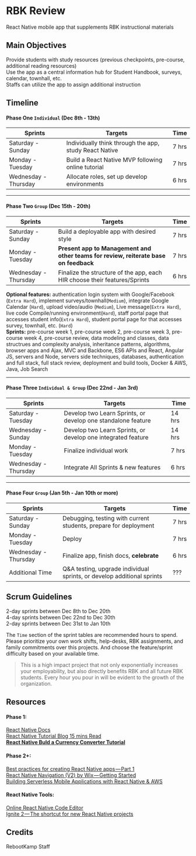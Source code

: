 # RBK Review

React Native mobile app that supplements RBK instructional materials

## Main Objectives

Provide students with study resources (previous checkpoints, pre-course, additional reading resources)   
Use the app as a central information hub for Student Handbook, surveys, calendar, townhall, etc.  
Staffs can utilize the app to assign additional instruction   

## Timeline

#### Phase One `Individual` (Dec 8th - 13th)

Sprints | Targets | Time
--- | --- | ---
Saturday - Sunday | Individually think through the app, study React Native  | 7 hrs 
Monday - Tuesday | Build a React Native MVP following online tutorial   |  7 hrs 
Wednesday - Thursday |   Allocate roles, set up develop environments   |  6 hrs 

---
#### Phase Two `Group` (Dec 15th - 20th)

Sprints | Targets | Time
--- | --- | ---
Saturday - Sunday | Build a deployable app with desired style | 7 hrs 
Monday - Tuesday |  **Present app to Management and other teams for review, reiterate base on feedback**  |  7 hrs 
Wednesday - Thursday |   Finalize the structure of the app, each HIR choose their features/Sprints   |  6 hrs 

**Optional features:** authentication login system with Google/Facebook (`Extra Hard`), implement surveys/townhall(`Medium`), integrate Google Calendar (`Hard`), upload video/audio (`Medium`), Live message(`Extra Hard`), live code Compile/running environment(`Hard`), staff portal page that accesses student info(`Extra Hard`), student portal page for that accesses survey, townhall, etc. (`Hard`)   
**Sprints:** pre-course week 1, pre-course week 2, pre-course week 3, pre-course week 4, pre-course review, data modeling and classes, data structrues and complexity analysis, inheritance patterns, algorithms, browser apps and Ajax, MVC and Backbone, ES6 APIs and React, Angular JS, servers and Node, servers side techniques, databases, authentication and full stack, full stack review, deployment and build tools, Docker & AWS, Java, Job Search

---
#### Phase Three `Individual & Group` (Dec 22nd - Jan 3rd)

Sprints | Targets | Time
--- | --- | ---
Saturday - Tuesday |  Develop two Learn Sprints, or develop one standalone feature | 14 hrs 
Wednesday - Sunday | Develop two Learn Sprints, or develop one integrated feature  |  14 hrs 
Monday - Tuesday |   Finalize individual work   |  7 hrs 
Wednesday - Thursday |   Integrate All Sprints & new features |  6 hrs 

---
#### Phase Four `Group` (Jan 5th - Jan 10th or more)

Sprints | Targets | Time
--- | --- | ---
Saturday - Sunday  |   Debugging, testing with current students, prepare for deployment   |  7 hrs
Monday - Tuesday |   Deploy  |  7 hrs
Wednesday - Thursday | Finalize app, finish docs, **celebrate** | 6 hrs
Additional Time | Q&A testing, upgrade individual sprints, or develop additional sprints | ???


## Scrum Guidelines
2-day sprints between Dec 8th to Dec 20th  
4-day sprints between Dec 22nd to Dec 30th  
2-day sprints between Dec 31st to Jan 10th  

The `Time` section of the sprint tables are recommended hours to spend.   
Please prioritize your own work shifts, help-desks, RBK assignments, and family commitments over this projects. And choose the feature/sprint difficulty based on your available time.   

> This is a high impact project that not only exponentially increases your employability, but also directly benefits RBK and all future RBK students. Every hour you pour in will be evident to the growth of the organization.


## Resources
#### Phase 1:
[React Native Docs](https://facebook.github.io/react-native/docs/getting-started)  
[React Native Tutorial Blog 15 mins Read](https://www.toptal.com/react-native/cold-dive-into-react-native-a-beginners-tutorial)  
[**React Native Buld a Currency Converter Tutorial**](https://learn.handlebarlabs.com/courses/175915/lectures/2643143)  

#### Phase 2+:
[Best practices for creating React Native apps — Part 1](https://medium.com/react-native-training/best-practices-for-creating-react-native-apps-part-1-66311c746df3)  
[React Native Navigation (V2) by Wix — Getting Started](https://medium.com/react-native-training/react-native-navigation-v2-by-wix-getting-started-7d647e944132)  
[Building Serverless Mobile Applications with React Native & AWS](https://medium.com/react-native-training/building-serverless-mobile-applications-with-react-native-aws-740ecf719fce)  

#### React Native Tools:  
[Online React Native Code Editor](https://snack.expo.io/)  
[Ignite 2 — The shortcut for new React Native projects](https://medium.com/react-native-training/ignite-2-the-shortcut-for-new-react-native-projects-b62376da6c5d)  


## Credits

RebootKamp Staff
